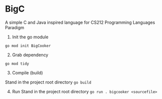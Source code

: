 # BigC
A simple C and Java inspired language for CS212 Programming Languages Paradigm

1. Init the go module 

`go mod init BigCooker`

2. Grab dependency 

`go mod tidy`

3. Compile (build)

Stand in the project root directory
`go build `

4. Run 
Stand in the project root directory
`go run . bigcooker <sourcefile>`